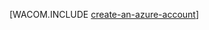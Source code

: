 <properties title="Create an Azure account" pageTitle="Create an Azure account" description="Create an account" authors="waltpo" />

<tags ms.service="multiple" ms.workload="na" ms.tgt_pltfrm="na" ms.devlang="dotnet" ms.topic="article" ms.date="01/01/1900" ms.author="waltpo" />

[WACOM.INCLUDE [create-an-azure-account](../includes/create-an-azure-account.md)]
